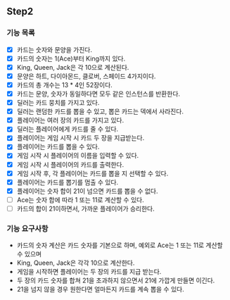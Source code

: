 ## Step2

### 기능 목록
- [x] 카드는 숫자와 문양을 가진다.
- [x] 카드의 숫자는 1(Ace)부터 King까지 있다.
- [x] King, Queen, Jack은 각 10으로 계산된다.
- [x] 문양은 하트, 다이아몬드, 클로버, 스페이드 4가지이다.
- [x] 카드의 총 개수는 13 * 4인 52장이다.
- [x] 카드는 문양, 숫자가 동일하다면 모두 같은 인스턴스를 반환한다.
- [x] 딜러는 카드 뭉치를 가지고 있다.
- [x] 딜러는 랜덤한 카드를 뽑을 수 있고, 뽑은 카드는 덱에서 사라진다.
- [x] 플레이어는 여러 장의 카드를 가지고 있다. 
- [x] 딜러는 플레이어에게 카드를 줄 수 있다.
- [x] 플레이어는 게임 시작 시 카드 두 장을 지급받는다.
- [x] 플레이어는 카드를 뽑을 수 있다.
- [x] 게임 시작 시 플레이어의 이름을 입력할 수 있다.
- [x] 게임 시작 시 플레이어의 카드를 출력한다.
- [x] 게임 시작 후, 각 플레이어는 카드를 뽑을 지 선택할 수 있다.
- [x] 플레이어는 카드를 뽑기를 멈출 수 있다.
- [x] 플레이어는 숫자 합이 21이 넘으면 카드를 뽑을 수 없다.
- [ ] Ace는 숫자 합에 따라 1 또는 11로 계산할 수 있다.
- [ ] 카드의 합이 21이하면서, 가까운 플레이어가 승리한다.

### 기능 요구사항
- 카드의 숫자 계산은 카드 숫자를 기본으로 하며, 예외로 Ace는 1 또는 11로 계산할 수 있으며
- King, Queen, Jack은 각각 10으로 계산한다.
- 게임을 시작하면 플레이어는 두 장의 카드를 지급 받는다.
- 두 장의 카드 숫자를 합쳐 21을 초과하지 않으면서 21에 가깝게 만들면 이긴다. 
- 21을 넘지 않을 경우 원한다면 얼마든지 카드를 계속 뽑을 수 있다.

